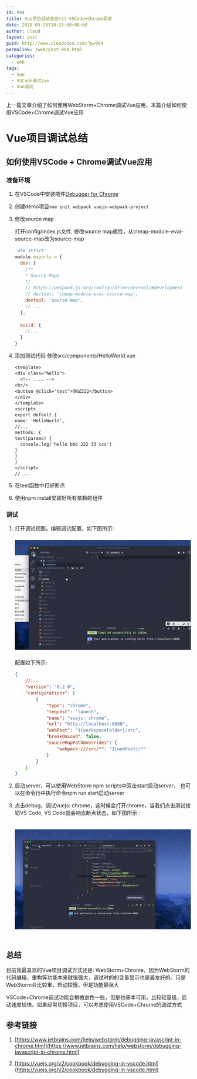 ```yaml
---
id: 994
title: Vue项目调试总结(2)-VSCode+Chrome调试
date: 2018-05-16T18:23:00+08:00
author: cloud
layout: post
guid: http://www.cloudchou.com/?p=994
permalink: /web/post-994.html
categories:
  - web
tags:
  - Vue
  - VSCode调试Vue
  - Vue调试
---
```


上一篇文章介绍了如何使用WebStorm+Chrome调试Vue应用，本篇介绍如何使用VSCode+Chrome调试Vue应用

# Vue项目调试总结

## 如何使用VSCode + Chrome调试Vue应用

### 准备环境

1.  在VSCode中安装插件[Debugger for Chrome](https://marketplace.visualstudio.com/items?itemName=msjsdiag.debugger-for-chrome)

2.  创建demo项目`vue init webpack vuejs-webpack-project`

3.  修改source map

    打开config/index.js文件, 修改source map属性，从cheap-module-eval-source-map改为source-map

    ```javascript
    'use strict'
    module.exports = {
      dev: {
        /**
        * Source Maps
        */
        // https://webpack.js.org/configuration/devtool/#development
        // devtool: 'cheap-module-eval-source-map',
        devtool: 'source-map',
        // ...
      },

      build: {
        //...
      }
    }
    ```

4.  添加测试代码 修改src/components/HelloWorld.vue

    ```vue
    <template>
    <div class="hello">
      <!-- .... -->
    <br/>
    <button @click="test">测试222</button>
    </div>
    </template>
    <script>
    export default {
    name: 'HelloWorld',
    //... 
    methods: {
    test(params) {
      console.log('hello bbb 222 33 ccc')
    }
    }
    }
    </script>
    // ...   
    ```

5.  在test函数中打好断点      

6.  使用npm install安装好所有依赖的组件

### 调试

1.  打开调试视图，编辑调试配置，如下图所示:

    ![vscode_vue_debug_setting](../assets/blogimgs/vscode_vue_debug_setting.gif)

    配置如下所示:

    ```json
    {
        //...
        "version": "0.2.0",
        "configurations": [
            {
                "type": "chrome",
                "request": "launch",
                "name": "vuejs: chrome",
                "url": "http://localhost:8080",
                "webRoot": "${workspaceFolder}/src",
                "breakOnLoad": false,
                "sourceMapPathOverrides": {
                    "webpack:///src/*": "${webRoot}/*"
                }
            }
        ]
    }        
    ```

2.  启动server，可以使用WebStorm npm scripts中双击start启动server， 也可以在命令行中执行命令npm run start启动server

3.  点击debug，调试vuejs: chrome，这时候会打开chrome，当我们点击测试按钮VS Code, VS Code就会响应断点状态，如下图所示   :

    ![vscode_vue_debug](../assets/blogimgs/vscode_vue_debug.gif)

## 总结

目前我最喜欢的Vue项目调试方式还是: WebStorm+Chrome，因为WebStorm的代码编辑，重构等功能本来就很强大，调试时的的变量显示也是最友好的。只是WebStorm会比较重，启动较慢，但是功能最强大

VSCode+Chrome调试功能会稍微逊色一些，但是也基本可用，比较轻量级，启动速度较快。如果经常切换项目，可以考虑使用VSCode+Chrome的调试方式

## 参考链接

1.  [https://www.jetbrains.com/help/webstorm/debugging-javascript-in-chrome.html](https://www.jetbrains.com/help/webstorm/debugging-javascript-in-chrome.html)

2. [https://vuejs.org/v2/cookbook/debugging-in-vscode.html](https://vuejs.org/v2/cookbook/debugging-in-vscode.html)
